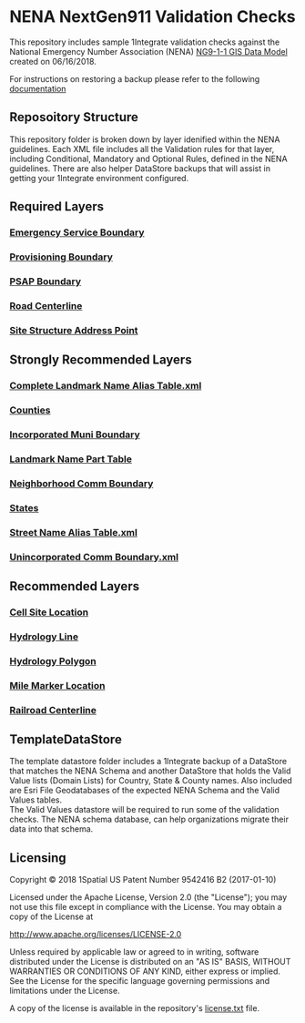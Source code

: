 # NENA NextGen911 Validation Checks
This repository includes sample 1Integrate validation checks against the National Emergency Number Association (NENA) [NG9-1-1 GIS Data Model](https://www.nena.org/page/NG911GISDataModel) created on 06/16/2018.

For instructions on restoring a backup please refer to the following [documentation](https://1spatial.com/documentation/1integrate/v2_5/Topics/Backup_Restore.htm?Highlight=Restore%20Backup%20Rules)

## Reposoitory Structure
This repository folder is broken down by layer idenified within the NENA guidelines.  Each XML file includes all the Validation rules for that layer, including Conditional, Mandatory and Optional Rules, defined in the NENA guidelines. There are also helper DataStore backups that will assist in getting your 1Integrate environment configured.

## Required Layers
### [Emergency Service Boundary](RequiredLayers\Emergency_Service_Boundary.xml)
### [Provisioning Boundary](RequiredLayers\Provisioning_Boundary.xml)
### [PSAP Boundary](RequiredLayers\PSAP_Boundary.xml)
### [Road Centerline](RequiredLayers\Road_Centerline.xml)
### [Site Structure Address Point](RequiredLayers\Site_Structure_Address_Point.xml)

## Strongly Recommended Layers
### [Complete Landmark Name Alias Table.xml](StronglyRecommendedLayers\Complete_Landmark_Name_Alias_Table.xml)
### [Counties](StronglyRecommendedLayers\Counties.xml)
### [Incorporated Muni Boundary](StronglyRecommendedLayers\Incorporated_Muni_Boundary.xml)
### [Landmark Name Part Table](StronglyRecommendedLayers\Landmark_Name_Part_Table.xml)
### [Neighborhood Comm Boundary](StronglyRecommendedLayers\Neighborhood_Comm_Boundary.xml)
### [States](StronglyRecommendedLayers\States.xml)
### [Street Name Alias Table.xml](StronglyRecommendedLayers\Street_Name_Alias_Table.xml)
### [Unincorporated Comm Boundary.xml](StronglyRecommendedLayers\Unincorporated_Comm_Boundary.xml)

## Recommended Layers
### [Cell Site Location](RecommendedLayers\Cell_Site_Location.xml)
### [Hydrology Line](RecommendedLayers\Hydrology_Line.xml)
### [Hydrology Polygon](RecommendedLayers\Hydrology_Polygon.xml)
### [Mile Marker Location](RecommendedLayers\Mile_Marker_Location.xml)
### [Railroad Centerline](RecommendedLayers\Railroad_Centerline.xml)

## TemplateDataStore
The template datastore folder includes a 1Integrate backup of a DataStore that matches the NENA Schema and another DataStore that holds the Valid Value lists (Domain Lists) for Country, State & County names.  Also included are Esri File Geodatabases of the expected NENA Schema and the Valid Values tables.      
The Valid Values datastore will be required to run some of the validation checks.  The NENA schema database, can help organizations migrate their data into that schema.

## Licensing
Copyright © 2018 1Spatial US Patent Number 9542416 B2 (2017-01-10)

Licensed under the Apache License, Version 2.0 (the "License");
you may not use this file except in compliance with the License.
You may obtain a copy of the License at

   http://www.apache.org/licenses/LICENSE-2.0

Unless required by applicable law or agreed to in writing, software
distributed under the License is distributed on an "AS IS" BASIS,
WITHOUT WARRANTIES OR CONDITIONS OF ANY KIND, either express or implied.
See the License for the specific language governing permissions and
limitations under the License.

A copy of the license is available in the repository's [license.txt](LICENSE) file.
